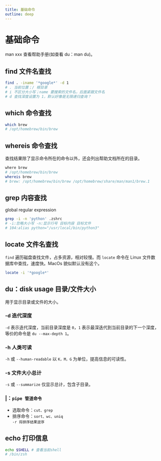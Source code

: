 ```yaml
---
title: 基础命令
outline: deep
---
```


# 基础命令

man xxx 查看帮助手册(如查看 du：man du)。

## find 文件名查找

```bash
find . -iname '*google*' -d 1
# . 当前位置；/ 根目录
# i 不区分大小写；name 要搜索的文件名，后面紧跟文件名
# d 查找深度设置为 1，默认好像是无限递归查询？
```

## which 命令查找

```bash
which brew
# /opt/homebrew/bin/brew
```

## whereis 命令查找

查找结果除了显示命令所在的命令以外，还会列出帮助文档所在的目录。

```bash
where brew
# /opt/homebrew/bin/brew
whereis brew
# brew: /opt/homebrew/bin/brew /opt/homebrew/share/man/man1/brew.1
```

## grep 内容查找

global regular expression

```bash
grep -i -n 'python' .zshrc
# -i:忽略大小写 -n:显示行号 目标内容 目标文件
# 104:alias python="/usr/local/bin/python3"
```

## locate 文件名查找

`find` 遍历磁盘查找文件，占多资源，相对较慢。而 `locate` 命令在 Linux 文件数据库中查找，速度快。MacOs 貌似默认没有这个。

```bash
locate -i '*google*'
```

## du：disk usage 目录/文件大小

用于显示目录或文件的大小。

### -d 迭代深度

`-d` 表示迭代深度，当前目录深度是 `0`，`1` 表示最深迭代到当前目录的下一个深度，等价的命令是 `du --max-depth 1`。

### -h 人类可读

`-h` 或 `--human-readable` 以 `K，M，G` 为单位，提高信息的可读性。

### -s 文件大小总计

`-s` 或 `--summarize` 仅显示总计，包含子目录。

### |：`pipe 管道命令`

- 选取命令：`cut、grep`
- 排序命令：`sort、wc、uniq`  
  `-r 将排序结果逆序`

## echo 打印信息

```bash
echo $SHELL # 查看当前shell
# /bin/zsh
```

